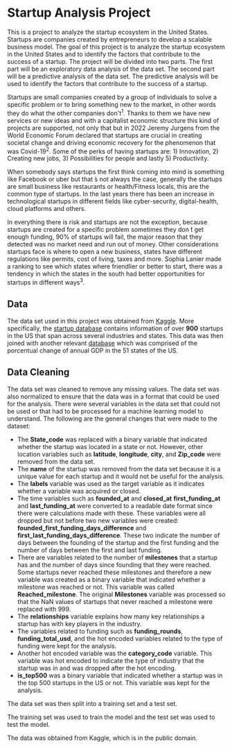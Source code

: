 # Startup Analysis Project

This is a project to analyze the startup ecosystem in the United States. Startups are companies created by entrepreneurs to develop a scalable business model. The goal of this project is to analyze the startup ecosystem in the United States and to identify the factors that contribute to the success of a startup. The project will be divided into two parts. The first part will be an exploratory data analysis of the data set. The second part will be a predictive analysis of the data set. The predictive analysis will be used to identify the factors that contribute to the success of a startup.

Startups are small companies created by a group of individuals to solve a specific problem or to bring something new to the market, in other words they do what the other companies don't<sup>1</sup>. Thanks to them we have new services or new ideas and with a capitalist economic structure this kind of projects are supported, not only that but in 2022 Jeremy Jurgens from the World Economic Forum declared that startups are crucial in creating societal change and driving economic recovery for the phenomenon that was Covid-19<sup>2</sup>. Some of the perks of having startups are: 1) Innovation, 2) Creating new jobs, 3) Possibilities for people and lastly 5) Productivity.

When somebody says startups the first think coming into mind is something like Facebook or uber but that ́s not always the case, generally the startups are small business like restaurants or health/Fitness locals, this are the common type of startups. In the last years there has been an increase in technological startups in different fields like cyber-security, digital-health, cloud platforms and others.

In everything there is risk and startups are not the exception, because startups are created for a specific problem sometimes they don ́t get enough funding, 90% of startups will fail, the major reason that they detected was no market need and run out of money. Other considerations startups face is where to open a new business, states have different regulations like permits, cost of living, taxes and more. Sophia Lanier made a ranking to see which states where friendlier or better to start, there was a tendency in which the states in the south had better opportunities for startups in different ways<sup>3</sup>.

## Data

The data set used in this project was obtained from [Kaggle](https://www.kaggle.com/). More specifically, the [startup database](https://www.kaggle.com/datasets/manishkc06/startup-success-prediction) contains information of over **900** startups in the US that span across several industries and states. This data was then joined with another relevant [database](https://apps.bea.gov/itable/?ReqID=70&step=1#eyJhcHBpZCI6NzAsInN0ZXBzIjpbMSwyNCwyOSwyNSwzMSwyNiwyNywzMF0sImRhdGEiOltbIlRhYmxlSWQiLCI2MDAiXSxbIkNsYXNzaWZpY2F0aW9uIiwiTm9uLUluZHVzdHJ5Il0sWyJNYWpvcl9BcmVhIiwiMCJdLFsiU3RhdGUiLFsiMCJdXSxbIkFyZWEiLFsiWFgiXV0sWyJTdGF0aXN0aWMiLFsiMSJdXSxbIlVuaXRfb2ZfbWVhc3VyZSIsIlBlcmNlbnRDaGFuZ2UiXSxbIlllYXIiLFsiLTEiXV0sWyJZZWFyQmVnaW4iLCItMSJdLFsiWWVhcl9FbmQiLCItMSJdXX0=) which was comprised of the porcentual change of annual GDP in the 51 states of the US.

## Data Cleaning

The data set was cleaned to remove any missing values. The data set was also normalized to ensure that the data was in a format that could be used for the analysis. There were several variables in the data set that could not be used or that had to be processed for a machine learning model to understand. The following are the general changes that were made to the dataset:

- The **State_code** was replaced with a binary variable that indicated whether the startup was located in a state or not. However, other location variables such as **latitude**, **longitude**, **city**, and **Zip_code** were removed from the data set.
- The **name** of the startup was removed from the data set because it is a unique value for each startup and it would not be useful for the analysis.
- The **labels** variable was used as the target variable as it indicates whether a variable was acquired or closed.
- The time variables such as **founded_at** and **closed_at** **first_funding_at** and **last_funding_at** were converted to a readable date format since there were calculations made with these. These variables were all dropped but not before two new variables were created: **founded_first_funding_days_difference** and **first_last_funding_days_difference**. These two indicate the number of days between the founding of the startup and the first funding and the number of days between the first and last funding.
- There are variables related to the number of **milestones** that a startup has and the number of days since founding that they were reached. Some startups never reached these milestones and therefore a new variable was created as a binary variable that indicated whether a milestone was reached or not. This variable was called **Reached_milestone**. The original **Milestones** variable was processed so that the NaN values of startups that never reached a milestone were replaced with 999.
- The **relationships** variable explains how many key relationships a startup has with key players in the industry.
- The variables related to funding such as **funding_rounds**, **funding_total_usd**, and the hot encoded variables related to the type of funding were kept for the analysis.
- Another hot encoded variable was the **category_code** variable. This variable was hot encoded to indicate the type of industry that the startup was in and was dropped after the hot encoding.
- **is_top500** was a binary variable that indicated whether a startup was in the top 500 startups in the US or not. This variable was kept for the analysis.

The data set was then split into a training set and a test set.

The training set was used to train the model and the test set was used to test the model.

The data was obtained from Kaggle, which is in the public domain.

